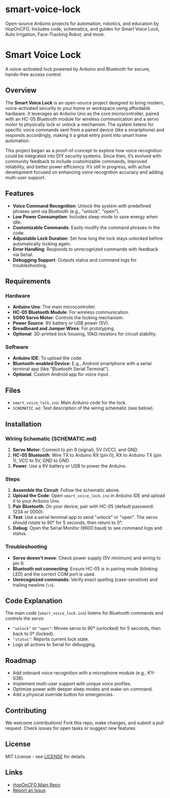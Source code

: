 # smart-voice-lock
Open-source Arduino projects for automation, robotics, and education by HopOnCFO. Includes code, schematics, and guides for Smart Voice Lock, Auto Irrigation, Face-Tracking Robot, and more.
# Smart Voice Lock

A voice-activated lock powered by Arduino and Bluetooth for secure, hands-free access control.

## Overview

The **Smart Voice Lock** is an open-source project designed to bring modern, voice-activated security to your home or workspace using affordable hardware. It leverages an Arduino Uno as the core microcontroller, paired with an HC-05 Bluetooth module for wireless communication and a servo motor to physically lock or unlock a mechanism. The system listens for specific voice commands sent from a paired device (like a smartphone) and responds accordingly, making it a great entry point into smart home automation.

This project began as a proof-of-concept to explore how voice recognition could be integrated into DIY security systems. Since then, it’s evolved with community feedback to include customizable commands, improved reliability, and better power efficiency. It’s still in progress, with active development focused on enhancing voice recognition accuracy and adding multi-user support.

## Features

- **Voice Command Recognition**: Unlock the system with predefined phrases sent via Bluetooth (e.g., "unlock", "open").
- **Low Power Consumption**: Includes sleep mode to save energy when idle.
- **Customizable Commands**: Easily modify the command phrases in the code.
- **Adjustable Lock Duration**: Set how long the lock stays unlocked before automatically locking again.
- **Error Handling**: Responds to unrecognized commands with feedback via Serial.
- **Debugging Support**: Outputs status and command logs for troubleshooting.

## Requirements

### Hardware
- **Arduino Uno**: The main microcontroller.
- **HC-05 Bluetooth Module**: For wireless communication.
- **SG90 Servo Motor**: Controls the locking mechanism.
- **Power Source**: 9V battery or USB power (5V).
- **Breadboard and Jumper Wires**: For prototyping.
- **Optional**: 3D-printed lock housing, 10kΩ resistors for circuit stability.

### Software
- **Arduino IDE**: To upload the code.
- **Bluetooth-enabled Device**: E.g., Android smartphone with a serial terminal app (like "Bluetooth Serial Terminal").
- **Optional**: Custom Android app for voice input.

## Files

- `smart_voice_lock.ino`: Main Arduino code for the lock.
- `SCHEMATIC.md`: Text description of the wiring schematic (see below).

## Installation

### Wiring Schematic (SCHEMATIC.md)

1. **Servo Motor**: Connect to pin 9 (signal), 5V (VCC), and GND.
2. **HC-05 Bluetooth**: Wire TX to Arduino RX (pin 0), RX to Arduino TX (pin 1), VCC to 5V, GND to GND.
3. **Power**: Use a 9V battery or USB to power the Arduino.

### Steps
1. **Assemble the Circuit**: Follow the schematic above.
2. **Upload the Code**: Open `smart_voice_lock.ino` in Arduino IDE and upload it to your Arduino Uno.
3. **Pair Bluetooth**: On your device, pair with HC-05 (default password: 1234 or 0000).
4. **Test**: Use a serial terminal app to send "unlock" or "open". The servo should rotate to 90° for 5 seconds, then return to 0°.
5. **Debug**: Open the Serial Monitor (9600 baud) to see command logs and status.

### Troubleshooting
- **Servo doesn’t move**: Check power supply (5V minimum) and wiring to pin 9.
- **Bluetooth not connecting**: Ensure HC-05 is in pairing mode (blinking LED) and the correct COM port is used.
- **Unrecognized commands**: Verify exact spelling (case-sensitive) and trailing newline (`\n`).

## Code Explanation

The main code (`smart_voice_lock.ino`) listens for Bluetooth commands and controls the servo:
- `"unlock"` or `"open"`: Moves servo to 90° (unlocked) for 5 seconds, then back to 0° (locked).
- `"status"`: Reports current lock state.
- Logs all actions to Serial for debugging.

## Roadmap
- Add onboard voice recognition with a microphone module (e.g., KY-038).
- Implement multi-user support with unique voice profiles.
- Optimize power with deeper sleep modes and wake-on-command.
- Add a physical override button for emergencies.

## Contributing
We welcome contributions! Fork this repo, make changes, and submit a pull request. Check issues for open tasks or suggest new features.

## License
MIT License - see [LICENSE](LICENSE) for details.

## Links
- [HopOnCFO Main Repo](https://github.com/HopOnCFO/arduino-projects)
- [Report an Issue](https://github.com/HopOnCFO/arduino-projects/issues)
